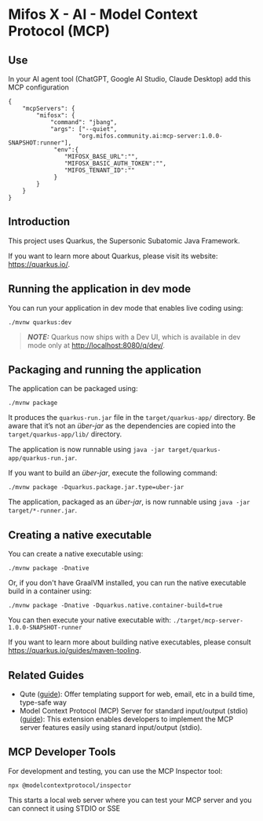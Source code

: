 # Mifos X - AI - Model Context Protocol (MCP)

## Use

In your AI agent tool (ChatGPT, Google AI Studio, Claude Desktop) add this MCP configuration

```shell script
{
    "mcpServers": {
        "mifosx": {
            "command": "jbang",
            "args": ["--quiet",
                    "org.mifos.community.ai:mcp-server:1.0.0-SNAPSHOT:runner"],
             "env":{
				"MIFOSX_BASE_URL":"",
				"MIFOSX_BASIC_AUTH_TOKEN":"",
				"MIFOS_TENANT_ID":""
             }
        }
    }
}
```

## Introduction

This project uses Quarkus, the Supersonic Subatomic Java Framework.

If you want to learn more about Quarkus, please visit its website: <https://quarkus.io/>.

## Running the application in dev mode

You can run your application in dev mode that enables live coding using:

```shell script
./mvnw quarkus:dev
```

> **_NOTE:_**  Quarkus now ships with a Dev UI, which is available in dev mode only at <http://localhost:8080/q/dev/>.

## Packaging and running the application

The application can be packaged using:

```shell script
./mvnw package
```

It produces the `quarkus-run.jar` file in the `target/quarkus-app/` directory.
Be aware that it’s not an _über-jar_ as the dependencies are copied into the `target/quarkus-app/lib/` directory.

The application is now runnable using `java -jar target/quarkus-app/quarkus-run.jar`.

If you want to build an _über-jar_, execute the following command:

```shell script
./mvnw package -Dquarkus.package.jar.type=uber-jar
```

The application, packaged as an _über-jar_, is now runnable using `java -jar target/*-runner.jar`.

## Creating a native executable

You can create a native executable using:

```shell script
./mvnw package -Dnative
```

Or, if you don't have GraalVM installed, you can run the native executable build in a container using:

```shell script
./mvnw package -Dnative -Dquarkus.native.container-build=true
```

You can then execute your native executable with: `./target/mcp-server-1.0.0-SNAPSHOT-runner`

If you want to learn more about building native executables, please consult <https://quarkus.io/guides/maven-tooling>.

## Related Guides

- Qute ([guide](https://quarkus.io/guides/qute)): Offer templating support for web, email, etc in a build time, type-safe way
- Model Context Protocol (MCP) Server for standard input/output (stdio) ([guide](https://docs.quarkiverse.io/quarkus-mcp-server/dev/index.html)): This extension enables developers to implement the MCP server features easily using stanard input/output (stdio).

## MCP Developer Tools

For development and testing, you can use the MCP Inspector tool:

```shell script
npx @modelcontextprotocol/inspector
```

This starts a local web server where you can test your MCP server and you can connect it using STDIO or SSE

